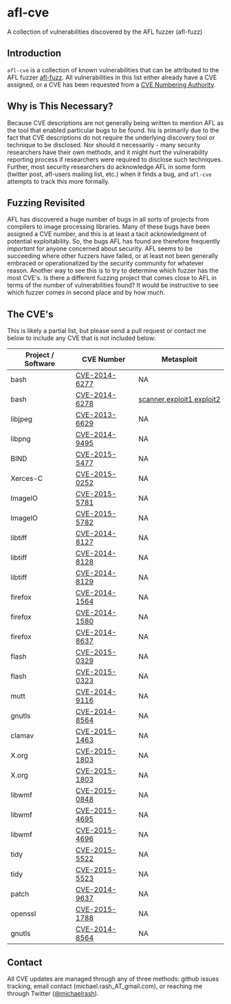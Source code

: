 # afl-cve
A collection of vulnerabilities discovered by the AFL fuzzer (afl-fuzz)

## Introduction
`afl-cve` is a collection of known vulnerabilities that can be attributed to the
AFL fuzzer [afl-fuzz](http://lcamtuf.coredump.cx/afl/). All vulnerabilities in
this list either already have a CVE assigned, or a CVE has been requested from a
[CVE Numbering Authority](https://cve.mitre.org/cve/cna.html#participating_cnas).

## Why is This Necessary?
Because CVE descriptions are not generally being written to mention AFL as the
tool that enabled particular bugs to be found. his is primarily due to the fact
that CVE descriptions do not require the underlying discovery tool or technique
to be disclosed. Nor should it necessarily - many security researchers have their
own methods, and it might hurt the vulnerability reporting process if researchers
were required to disclose such techniques. Further, most security researchers do
acknowledge AFL in some form (twitter post, afl-users mailing list, etc.) when
it finds a bug, and `afl-cve` attempts to track this more formally.

## Fuzzing Revisited
AFL has discovered a huge number of bugs in all sorts of projects from compilers
to image processing libraries. Many of these bugs have been assigned a CVE number,
and this is at least a tacit acknowledgment of potential exploitability. So, the
bugs AFL has found are therefore frequently *important* for anyone concerned about
security. AFL seems to be succeeding where other fuzzers have failed, or at least
not been generally embraced or operationalized by the security community for
whatever reason. Another way to see this is to try to determine which fuzzer has
the most CVE's. Is there a different fuzzing project that comes close to AFL in
terms of the number of vulnerabilities found? It would be instructive to see
which fuzzer comes in second place and by how much.

## The CVE's
This is likely a partial list, but please send a pull request or contact me below
to include any CVE that is not included below:

| Project / Software | CVE Number | Metasploit |
| ------------------ | ---------- | ---------- |
| bash | [CVE-2014-6277](https://web.nvd.nist.gov/view/vuln/detail?vulnId=CVE-2014-6277) | NA |
| bash | [CVE-2014-6278](https://web.nvd.nist.gov/view/vuln/detail?vulnId=CVE-2014-6278) | [scanner](https://github.com/rapid7/metasploit-framework/blob/master/modules/auxiliary/scanner/http/apache_mod_cgi_bash_env.rb),[exploit1](https://github.com/rapid7/metasploit-framework/blob/master/modules/exploits/multi/http/apache_mod_cgi_bash_env_exec.rb),[exploit2](https://github.com/rapid7/metasploit-framework/blob/master/modules/exploits/multi/http/cups_bash_env_exec.rb) |
| libjpeg | [CVE-2013-6629](https://web.nvd.nist.gov/view/vuln/detail?vulnId=CVE-2013-6629) | NA |
| libpng | [CVE-2014-9495](https://web.nvd.nist.gov/view/vuln/detail?vulnId=CVE-2014-9495) | NA |
| BIND | [CVE-2015-5477](https://web.nvd.nist.gov/view/vuln/detail?vulnId=CVE-2015-5477) | NA |
| Xerces-C | [CVE-2015-0252](https://web.nvd.nist.gov/view/vuln/detail?vulnId=CVE-2015-0252) | NA |
| ImageIO | [CVE-2015-5781](https://web.nvd.nist.gov/view/vuln/detail?vulnId=CVE-2015-5781) | NA |
| ImageIO | [CVE-2015-5782](https://web.nvd.nist.gov/view/vuln/detail?vulnId=CVE-2015-5782) | NA |
| libtiff | [CVE-2014-8127](https://web.nvd.nist.gov/view/vuln/detail?vulnId=CVE-2014-8127) | NA |
| libtiff | [CVE-2014-8128](https://web.nvd.nist.gov/view/vuln/detail?vulnId=CVE-2014-8128) | NA |
| libtiff | [CVE-2014-8129](https://web.nvd.nist.gov/view/vuln/detail?vulnId=CVE-2014-8129) | NA |
| firefox | [CVE-2014-1564](https://web.nvd.nist.gov/view/vuln/detail?vulnId=CVE-2014-1564) | NA |
| firefox | [CVE-2014-1580](https://web.nvd.nist.gov/view/vuln/detail?vulnId=CVE-2014-1580) | NA |
| firefox | [CVE-2014-8637](https://web.nvd.nist.gov/view/vuln/detail?vulnId=CVE-2014-8637) | NA |
| flash | [CVE-2015-0329](https://web.nvd.nist.gov/view/vuln/detail?vulnId=CVE-2015-0329) | NA |
| flash | [CVE-2015-0323](https://web.nvd.nist.gov/view/vuln/detail?vulnId=CVE-2015-0323) | NA |
| mutt | [CVE-2014-9116](https://web.nvd.nist.gov/view/vuln/detail?vulnId=CVE-2014-9116) | NA |
| gnutls | [CVE-2014-8564](https://web.nvd.nist.gov/view/vuln/detail?vulnId=CVE-2014-8564) | NA |
| clamav | [CVE-2015-1463](https://web.nvd.nist.gov/view/vuln/detail?vulnId=CVE-2015-1463) | NA |
| X.org | [CVE-2015-1803](https://web.nvd.nist.gov/view/vuln/detail?vulnId=CVE-2015-1803) | NA |
| X.org | [CVE-2015-1803](https://web.nvd.nist.gov/view/vuln/detail?vulnId=CVE-2015-1803) | NA |
| libwmf | [CVE-2015-0848](https://web.nvd.nist.gov/view/vuln/detail?vulnId=CVE-2015-0848) | NA |
| libwmf | [CVE-2015-4695](https://web.nvd.nist.gov/view/vuln/detail?vulnId=CVE-2015-4695) | NA |
| libwmf | [CVE-2015-4696](https://web.nvd.nist.gov/view/vuln/detail?vulnId=CVE-2015-4696) | NA |
| tidy | [CVE-2015-5522](https://web.nvd.nist.gov/view/vuln/detail?vulnId=CVE-2015-5522) | NA |
| tidy | [CVE-2015-5523](https://web.nvd.nist.gov/view/vuln/detail?vulnId=CVE-2015-5523) | NA |
| patch | [CVE-2014-9637](https://web.nvd.nist.gov/view/vuln/detail?vulnId=CVE-2014-9637) | NA |
| openssl | [CVE-2015-1788](https://web.nvd.nist.gov/view/vuln/detail?vulnId=CVE-2015-1788) | NA |
| gnutls | [CVE-2014-8564](https://web.nvd.nist.gov/view/vuln/detail?vulnId=CVE-2014-8564) | NA |

## Contact
All CVE updates are managed through any of three methods: github issues tracking, email
contact (michael.rash_AT_gmail.com), or reaching me through
Twitter ([@michaelrash](https://twitter.com/michaelrash)).
